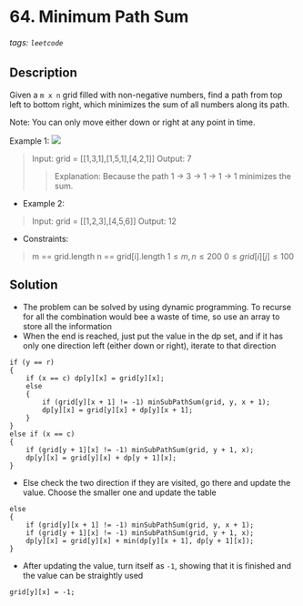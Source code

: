 # 64. Minimum Path Sum
###### tags: `leetcode`
## Description
Given a `m x n` grid filled with non-negative numbers, find a path from top left to bottom right, which minimizes the sum of all numbers along its path.

Note: You can only move either down or right at any point in time.

Example 1:
![](https://assets.leetcode.com/uploads/2020/11/05/minpath.jpg)

>Input: grid = [[1,3,1],[1,5,1],[4,2,1]]
Output: 7
>>Explanation: Because the path 1 → 3 → 1 → 1 → 1 minimizes the sum.

- Example 2:

>Input: grid = [[1,2,3],[4,5,6]]
Output: 12

- Constraints:

>m == grid.length
n == grid[i].length
$1 \leq m, n \leq 200$
$0 \leq grid[i][j] \leq 100$

## Solution
- The problem can be solved by using dynamic programming. To recurse for all the combination would bee a waste of time, so use an array to store all the information
- When the end is reached, just put the value in the dp set, and if it has only one direction left (either down or right), iterate to that direction
```cpp=
if (y == r)
{
    if (x == c) dp[y][x] = grid[y][x];
    else
    {
        if (grid[y][x + 1] != -1) minSubPathSum(grid, y, x + 1);
        dp[y][x] = grid[y][x] + dp[y][x + 1];
    }
}
else if (x == c)
{
    if (grid[y + 1][x] != -1) minSubPathSum(grid, y + 1, x);
    dp[y][x] = grid[y][x] + dp[y + 1][x];
}
```
- Else check the two direction if they are visited, go there and update the value. Choose the smaller one and update the table
```cpp=
else
{
    if (grid[y][x + 1] != -1) minSubPathSum(grid, y, x + 1);
    if (grid[y + 1][x] != -1) minSubPathSum(grid, y + 1, x);
    dp[y][x] = grid[y][x] + min(dp[y][x + 1], dp[y + 1][x]);
}
```
- After updating the value, turn itself as `-1`, showing that it is finished and the value can be straightly used
```cpp=
grid[y][x] = -1;
```